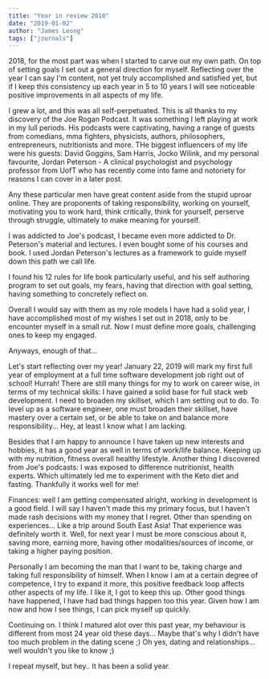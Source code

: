 ```yaml
---
title: "Year in review 2018"
date: "2019-01-02"
author: "James Leong"
tags: ["journals"]
---
```


2018, for the most part was when I started to carve out my own path. On top of setting goals I set out a general direction for myself. Reflecting over the year I can say I'm content, not yet truly accomplished and satisfied yet, but if I keep this consistency up each year in 5 to 10 years I will see noticeable positive improvements in all aspects of my life.

I grew a lot, and this was all self-perpetuated. This is all thanks to my discovery of the Joe Rogan Podcast. It was something I left playing at work in my lull periods. His podcasts were captivating, having a range of guests from comedians, mma fighters, physicists, authors, philosophers, entrepreneurs, nutritionists and more. THe biggest influencers of my life were his guests: David Goggins, Sam Harris, Jocko Wilink, and my personal favourite, Jordan Peterson - A clinical psychologist and psychology professor from UofT who has recently come into fame and notoriety for reasons I can cover in a later post.

Any these particular men have great content aside from the stupid uproar online. They are proponents of taking responsibility, working on yourself, motivating you to work hard, think critically, think for yourself, perserve through struggle, ultimately to make meaning for yourself.

I was addicted to Joe's podcast, I became even more addicted to Dr. Peterson's material and lectures. I even bought some of his courses and book. I used Jordan Peterson's lectures as a framework to guide myself down this path we call life.

I found his 12 rules for life book particularly useful, and his self authoring program to set out goals, my fears, having that direction with goal setting, having something to concretely reflect on.

Overall I would say with them as my role models I have had a solid year, I have accomplished most of my wishes I set out in 2018, only to be encounter myself in a small rut. Now I must define more goals, challenging ones to keep my engaged.

Anyways, enough of that...

Let's start reflecting over my year! January 22, 2019 will mark my first full year of employment at a full time software development job right out of school! Hurrah! There are still many things for my to work on career wise, in terms of my technical skills: I have gained a solid base for full stack web development. I need to broaden my skillset, which I am setting out to do. To level up as a software engineer, one must broaden their skillset, have mastery over a certain set, or be able to take on and balance more responsibility... Hey, at least I know what I am lacking.

Besides that I am happy to announce I have taken up new interests and hobbies, it has a good year as well in terms of work/life balance. Keeping up with my nutrition, fitness overall healthy lifestyle. Another thing I discovered from Joe's podcasts: I was exposed to difference nutritionist, health experts. Which ultimately led me to experiment with the Keto diet and fasting. Thankfully it works well for me!

Finances: well I am getting compensated alright, working in development is a good field. I will say I haven't made this my primary focus, but I haven't made rash decisions with my money that I regret. Other than spending on experiences... Like a trip around South East Asia! That experience was definitely worth it. Well, for next year I must be more conscious about it, saving more, earning more, having other modalities/sources of income, or taking a higher paying position.

Personally I am becoming the man that I want to be, taking charge and taking full responsibility of himself. When I know I am at a certain degree of competence, I try to expand it more, this positive feedback loop affects other aspects of my life. I like it, I got to keep this up. Other good things have happened, I have had bad things happen too this year. Given how I am now and how I see things, I can pick myself up quickly.

Continuing on. I think I matured alot over this past year, my behaviour is different from most 24 year old these days... Maybe that's why I didn't have too much problem in the dating scene ;) Oh yes, dating and relationships... well wouldn't you like to know ;)

I repeat myself, but hey.. It has been a solid year.